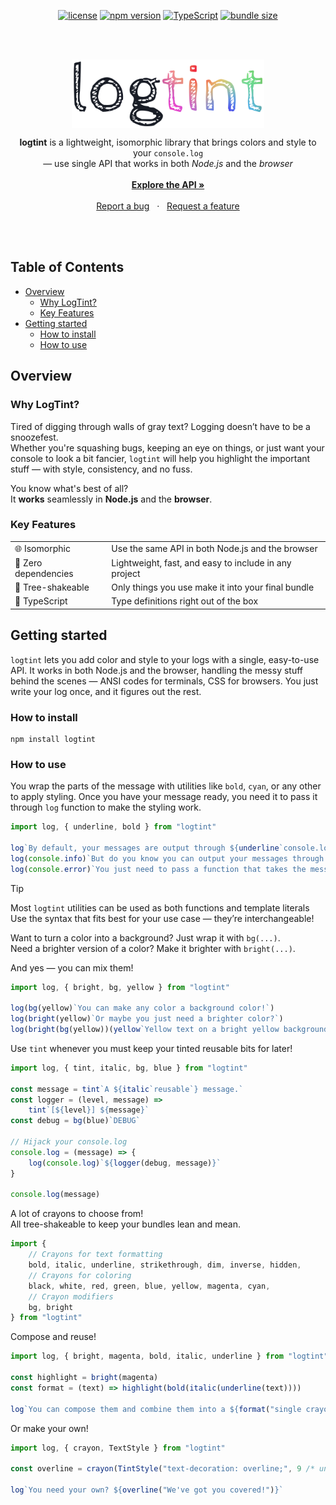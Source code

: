 <div align="center">

[![license](https://img.shields.io/npm/l/logtint.svg)](https://github.com/mzpkdev/logtint/blob/master/LICENSE)
[![npm version](https://img.shields.io/npm/v/logtint.svg)](https://www.npmjs.com/package/logtint)
[![TypeScript](https://img.shields.io/badge/TypeScript-Ready-blue.svg)](https://www.typescriptlang.org/)
[![bundle size](https://img.shields.io/bundlephobia/min/logtint)](https://bundlephobia.com/result?p=logtint)

</div>
<br>
<br>

<p align="center">
  <img src="./.github/assets/logo.png" height="110" align="center" />
  <p align="center">
    <strong>logtint</strong> is a lightweight, isomorphic library that brings colors and style to your <code>console.log</code> <br>  
      — use single API that works in both <em>Node.js</em> and the <em>browser</em>
    <br />
    <br />
    <a href="#how-to-use"><strong>Explore the API »</strong></a>
    <br />
    <br />
    <a href="https://github.com/mzpkdev/logtint/issues">Report a bug</a>
    &nbsp;&nbsp;·&nbsp;&nbsp;
    <a href="https://github.com/mzpkdev/logtint/issues">Request a feature</a>
  </p>
<br />
<br />

Table of Contents
------------------

* [Overview](#overview)
    * [Why LogTint?](#why-logtint)
    * [Key Features](#key-features)
* [Getting started](#getting-started)
    * [How to install](#how-to-install)
    * [How to use](#how-to-use)

Overview
---------

### Why LogTint?

Tired of digging through walls of gray text? Logging doesn’t have to be a snoozefest.  
Whether you're squashing bugs, keeping an eye on things, or just want your console to look a bit fancier, 
`logtint` will help you highlight the important stuff — with style, consistency, and no fuss.

You know what's best of all?  
It **works** seamlessly in **Node.js** and the **browser**.

### Key Features

<div align="center">

<table>
  <tbody>
    <tr>
      <td>🌐 Isomorphic</td>
      <td>Use the same API in both Node.js and the browser</td>
    </tr>
    <tr>
      <td>🚀 Zero dependencies</td>
      <td>Lightweight, fast, and easy to include in any project</td>
    </tr>
    <tr>
      <td>🌲 Tree-shakeable</td>
      <td>Only things you use make it into your final bundle</td>
    </tr>
    <tr>
      <td>💙 TypeScript</td>
      <td>Type definitions right out of the box</td>
    </tr>
  </tbody>
</table>     

</div>

Getting started
----------------

`logtint` lets you add color and style to your logs with a single, easy-to-use API.
It works in both Node.js and the browser, handling the messy stuff behind the scenes — ANSI codes for terminals, CSS for
browsers.
You just write your log once, and it figures out the rest.

### How to install

```shell
npm install logtint
```

### How to use

You wrap the parts of the message with utilities like `bold`, `cyan`, or any other to apply styling.
Once you have your message ready, you need it to pass it through `log` function to make the styling work.

```javascript
import log, { underline, bold } from "logtint"

log`By default, your messages are output through ${underline`console.log.`}.`
log(console.info)`But do you know you can output your messages through ${bold`any`} function?`
log(console.error)`You just need to pass a function that takes the message as its first argument!`
```

> [!TIP]  
> Most `logtint` utilities can be used as both functions and template literals  
> Use the syntax that fits best for your use case — they’re interchangeable!

Want to turn a color into a background? Just wrap it with `bg(...)`.  
Need a brighter version of a color? Make it brighter with `bright(...)`.

And yes — you can mix them!

```javascript
import log, { bright, bg, yellow } from "logtint"

log(bg(yellow)`You can make any color a background color!`)
log(bright(yellow)`Or maybe you just need a brighter color?`)
log(bright(bg(yellow))(yellow`Yellow text on a bright yellow background? Just use both!`))
```

Use `tint` whenever you must keep your tinted reusable bits for later!

```javascript
import log, { tint, italic, bg, blue } from "logtint"

const message = tint`A ${italic`reusable`} message.`
const logger = (level, message) =>
    tint`[${level}] ${message}`
const debug = bg(blue)`DEBUG`

// Hijack your console.log 
console.log = (message) => {
    log(console.log)`${logger(debug, message)}`
}

console.log(message)
```

A lot of crayons to choose from!  
All tree-shakeable to keep your bundles lean and mean.

```javascript
import {
    // Crayons for text formatting
    bold, italic, underline, strikethrough, dim, inverse, hidden,
    // Crayons for coloring
    black, white, red, green, blue, yellow, magenta, cyan,
    // Crayon modifiers
    bg, bright
} from "logtint"
```

Compose and reuse!

```javascript
import log, { bright, magenta, bold, italic, underline } from "logtint"

const highlight = bright(magenta)
const format = (text) => highlight(bold(italic(underline(text))))

log`You can compose them and combine them into a ${format("single crayon combo")}.`
```

Or make your own!

```javascript
import log, { crayon, TextStyle } from "logtint"

const overline = crayon(TintStyle("text-decoration: overline;", 9 /* underline */))

log`You need your own? ${overline("We've got you covered!")}`
```
